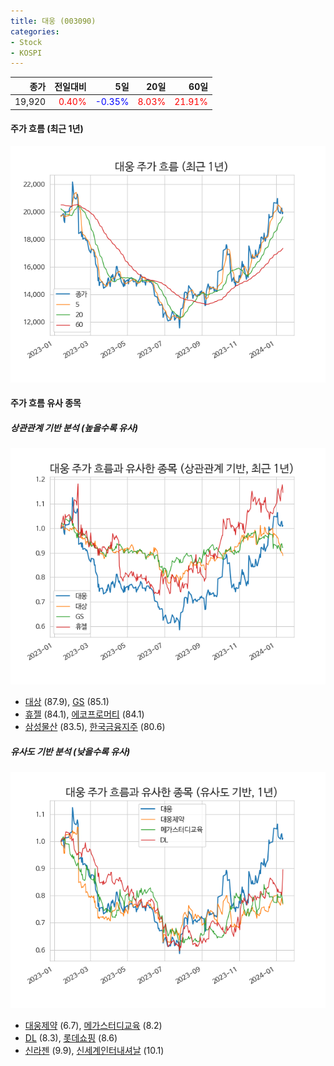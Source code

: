 ```yaml
---
title: 대웅 (003090)
categories:
- Stock
- KOSPI
---
```


|종가|전일대비|5일|20일|60일|
|---:|-------:|--:|---:|---:|
|19,920|<span style="color: red">0.40%</span>|<span style="color: blue">-0.35%</span>|<span style="color: red">8.03%</span>|<span style="color: red">21.91%</span>|

<!-- more -->


#### 주가 흐름 (최근 1년)
![003090](/assets/images/stock/003090.png)


#### 주가 흐름 유사 종목


##### 상관관계 기반 분석 (높을수록 유사)
![003090](/assets/images/stock/003090_corr.png)
- [대상](/001680/) (87.9), [GS](/078930/) (85.1)
- [휴젤](/145020/) (84.1), [에코프로머티](/450080/) (84.1)
- [삼성물산](/028260/) (83.5), [한국금융지주](/071050/) (80.6)


##### 유사도 기반 분석 (낮을수록 유사)	
![003090](/assets/images/stock/003090_sim.png)
- [대웅제약](/069620/) (6.7), [메가스터디교육](/215200/) (8.2)
- [DL](/000210/) (8.3), [롯데쇼핑](/023530/) (8.6)
- [신라젠](/215600/) (9.9), [신세계인터내셔날](/031430/) (10.1)
